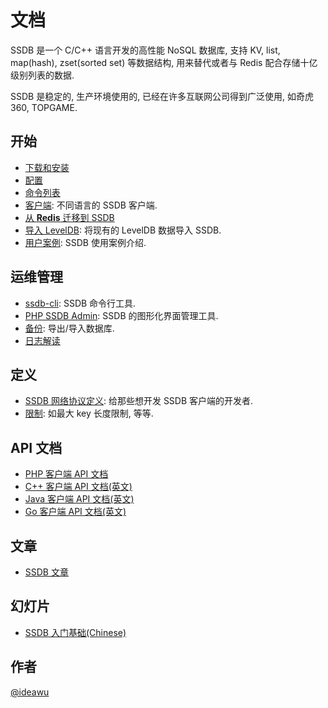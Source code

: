 # 文档

SSDB 是一个 C/C++ 语言开发的高性能 NoSQL 数据库, 支持 KV, list, map(hash), zset(sorted set) 等数据结构, 用来替代或者与 Redis 配合存储十亿级别列表的数据.

SSDB 是稳定的, 生产环境使用的, 已经在许多互联网公司得到广泛使用, 如奇虎 360, TOPGAME.

## 开始

* [下载和安装](./install.html)
* [配置](./config.html)
* [命令列表](./commands.html)
* [客户端](./clients.html): 不同语言的 SSDB 客户端.
* [从 __Redis__ 迁移到 SSDB](./redis-to-ssdb.html)
* [导入 LevelDB](./leveldb-import.html): 将现有的 LevelDB 数据导入 SSDB.
* [用户案例](./users.html): SSDB 使用案例介绍.

## 运维管理

* [ssdb-cli](./ssdb-cli.html): SSDB 命令行工具.
* [PHP SSDB Admin](https://github.com/ssdb/phpssdbadmin): SSDB 的图形化界面管理工具.
* [备份](./backup.html): 导出/导入数据库.
* [日志解读](./logs.html)

## 定义

* [SSDB 网络协议定义](./protocol.html): 给那些想开发 SSDB 客户端的开发者.
* [限制](./limit.html): 如最大 key 长度限制, 等等.

## API 文档

* [PHP 客户端 API 文档](./php/index.html)
* [C++ 客户端 API 文档(英文)](../cpp/index.html)
* [Java 客户端 API 文档(英文)](../java/index.html)
* [Go 客户端 API 文档(英文)](../go/index.html)

## 文章

* <a href="http://www.ideawu.net/blog/category/ssdb" target="_blank">SSDB 文章</a>

## 幻灯片

* <a href="http://ssdb.io/ssdb-get-started.pdf" target="_blank">SSDB 入门基础(Chinese)</a>

## 作者

[@ideawu](http://www.ideawu.net/)
